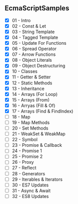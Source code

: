 ## EcmaScriptSamples
- [x] 01 - Intro 
- [x] 02 - Const & Let
- [x] 03 - String Template 
- [x] 04 - Tagged Template
- [x] 05 - Update For Functions
- [x] 06 - Spread Operator
- [x] 07 - Arrow Functions
- [x] 08 - Object Literals
- [x] 09 - Object Destructuring
- [x] 10 - Classes
- [x] 11 - Getter & Setter
- [x] 12 - Static Methods
- [x] 13 - Inheritance
- [x] 14 - Arrays (For Loop)
- [x] 15 - Arrays (From)
- [x] 16 - Arryas (Fill & Of)
- [x] 17 - Arrays (Find & FindIndex)
- [ ] 18 - Map
- [ ] 19 - Map Methods
- [ ] 20 - Set Methods
- [ ] 21 - WeakSet & WeakMap
- [ ] 22 - Symbol
- [ ] 23 - Promise & Callback
- [ ] 24 - Promise 1
- [ ] 25 - Promise 2
- [ ] 26 - Proxy
- [ ] 27 - Reflect
- [ ] 28 - Generators
- [ ] 29 - Iterables & Iterators
- [ ] 30 - ES7 Updates
- [ ] 31 - Async & Await
- [ ] 32 - ES8 Updates